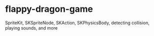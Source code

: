 # flappy-dragon-game
SpriteKit, SKSpriteNode, SKAction, SKPhysicsBody, detecting collision, playing sounds, and more
